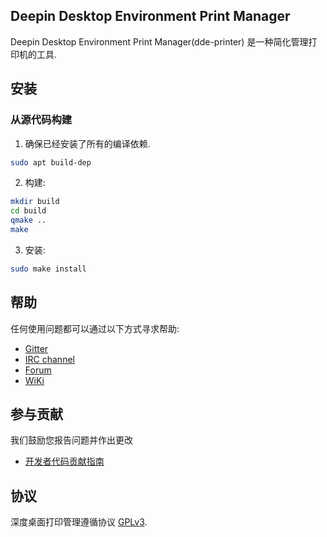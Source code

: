 ## Deepin Desktop Environment Print Manager

Deepin Desktop Environment Print Manager(dde-printer) 是一种简化管理打印机的工具.

## 安装

### 从源代码构建

1. 确保已经安装了所有的编译依赖.
````bash
sudo apt build-dep
````

2. 构建:

```bash
mkdir build
cd build
qmake ..
make
```

3. 安装:

```bash
sudo make install
```

## 帮助

任何使用问题都可以通过以下方式寻求帮助:

* [Gitter](https://gitter.im/orgs/linuxdeepin/rooms)
* [IRC channel](https://webchat.freenode.net/?channels=deepin)
* [Forum](https://bbs.deepin.org)
* [WiKi](https://wiki.deepin.org/)

## 参与贡献

我们鼓励您报告问题并作出更改

* [开发者代码贡献指南](https://github.com/linuxdeepin/developer-center/wiki/Contribution-Guidelines-for-Developers)

## 协议

深度桌面打印管理遵循协议 [GPLv3](LICENSE).
